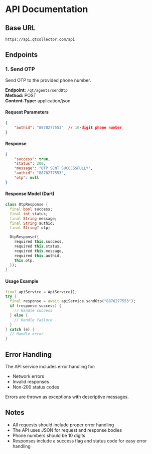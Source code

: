 # API Documentation

## Base URL
```
https://api.qtcollector.com/api
```

## Endpoints

### 1. Send OTP
Send OTP to the provided phone number.

**Endpoint:** `/qt/agents/sendOtp`  
**Method:** POST  
**Content-Type:** application/json

#### Request Parameters
```json
{
    "authid": "8878277553"  // 10-digit phone number
}
```

#### Response
```json
{
    "success": true,
    "status": 200,
    "message": "OTP SENT SUCCESSFULLY",
    "authid": "8878277553",
    "otp": null
}
```

#### Response Model (Dart)
```dart
class OtpResponse {
  final bool success;
  final int status;
  final String message;
  final String authid;
  final String? otp;

  OtpResponse({
    required this.success,
    required this.status,
    required this.message,
    required this.authid,
    this.otp,
  });
}
```

#### Usage Example
```dart
final apiService = ApiService();
try {
  final response = await apiService.sendOtp("8878277553");
  if (response.success) {
    // Handle success
  } else {
    // Handle failure
  }
} catch (e) {
  // Handle error
}
```

## Error Handling
The API service includes error handling for:
- Network errors
- Invalid responses
- Non-200 status codes

Errors are thrown as exceptions with descriptive messages.

## Notes
- All requests should include proper error handling
- The API uses JSON for request and response bodies
- Phone numbers should be 10 digits
- Responses include a success flag and status code for easy error handling 